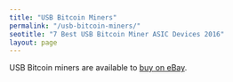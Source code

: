 ```yaml
---
title: "USB Bitcoin Miners"
permalink: "/usb-bitcoin-miners/"
seotitle: "7 Best USB Bitcoin Miner ASIC Devices 2016"
layout: page
---
```

USB Bitcoin miners are available to [buy on eBay](http://rover.ebay.com/rover/1/711-53200-19255-0/1?icep_ff3=9&pub=5574973039&toolid=10001&campid=5337804727&customid=&icep_uq=usb+bitcoin+miner&icep_sellerId=&icep_ex_kw=&icep_sortBy=12&icep_catId=&icep_minPrice=&icep_maxPrice=&ipn=psmain&icep_vectorid=229466&kwid=902099&mtid=824&kw=lg). 